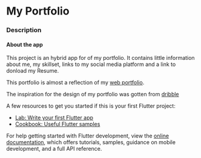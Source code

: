 # My Portfolio

### Description

#### About the app
This project is an hybrid app for of my portfolio. It contains little information about me, my skillset, 
links to my social media platform and a link to donload my Resume.

This portfolio is almost a reflection of my [web portfolio](https://kparobor.me/).

The inspiration for the design of my portfolio was gotten from [dribble](https://dribbble.com/shots/6719179-Photographer-Portfolio-animation)

A few resources to get you started if this is your first Flutter project:

- [Lab: Write your first Flutter app](https://docs.flutter.dev/get-started/codelab)
- [Cookbook: Useful Flutter samples](https://docs.flutter.dev/cookbook)

For help getting started with Flutter development, view the
[online documentation](https://docs.flutter.dev/), which offers tutorials,
samples, guidance on mobile development, and a full API reference.
